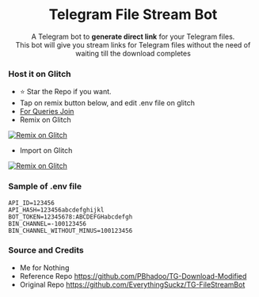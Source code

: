 <h1 align="center">Telegram File Stream Bot</h1>
<p align="center">A Telegram bot to <b>generate direct link</b> for your Telegram files.<br>
This bot will give you stream links for Telegram files without the need of waiting till the download completes</p>

### Host it on Glitch
* ⭐ Star the Repo if you want.
* Tap on remix button below, and edit .env file on glitch
* [For Queries Join ](https://the_ssc_chat.t.me)
* Remix on Glitch

[![Remix on Glitch](https://cdn.glitch.com/2703baf2-b643-4da7-ab91-7ee2a2d00b5b%2Fremix-button-v2.svg)](https://glitch.com/edit/#!/remix/h3r0-tgstream)
* Import on Glitch

[![Remix on Glitch](https://cdn.glitch.com/2703baf2-b643-4da7-ab91-7ee2a2d00b5b%2Fremix-button.svg)](https://glitch.com/edit/#!/import/github/pr13260/TGFilesStream-glitch)

### Sample of .env file
```
API_ID=123456
API_HASH=123456abcdefghijkl
BOT_TOKEN=12345678:ABCDEFGHabcdefgh
BIN_CHANNEL=-100123456
BIN_CHANNEL_WITHOUT_MINUS=100123456
```

### Source and Credits

* Me for Nothing
* Reference Repo https://github.com/PBhadoo/TG-Download-Modified
* Original Repo https://github.com/EverythingSuckz/TG-FileStreamBot
